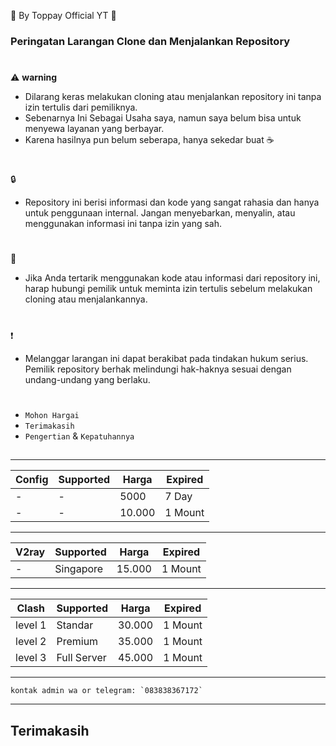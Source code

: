 🍚 By Toppay Official YT 🚀
### Peringatan Larangan Clone dan Menjalankan Repository
#
⚠️ **warning**
- Dilarang keras melakukan cloning atau menjalankan repository ini tanpa izin tertulis dari pemiliknya.
- Sebenarnya Ini Sebagai Usaha saya, namun saya belum bisa untuk menyewa layanan yang berbayar.
- Karena hasilnya pun belum seberapa, hanya sekedar buat ☕
#
🔒
- Repository ini berisi informasi dan kode yang sangat rahasia dan hanya untuk penggunaan internal. Jangan menyebarkan, menyalin, atau menggunakan informasi ini tanpa izin yang sah.
#
📩
- Jika Anda tertarik menggunakan kode atau informasi dari repository ini, harap hubungi pemilik untuk meminta izin tertulis sebelum melakukan cloning atau menjalankannya.
#
❗
- Melanggar larangan ini dapat berakibat pada tindakan hukum serius. Pemilik repository berhak melindungi hak-haknya sesuai dengan undang-undang yang berlaku.
#
- `Mohon Hargai`
- `Terimakasih`
- `Pengertian` & `Kepatuhannya`

##
___
| Config  | Supported    | Harga   | Expired |
| ------- | ------------ | ------- | ------- |
| -       | -            | 5000    | 7 Day   |
| -       | -            | 10.000  | 1 Mount |
___
| V2ray   | Supported    | Harga   | Expired |
| ------- | ------------ | ------- | ------- |
| -       | Singapore    | 15.000  | 1 Mount |
___
| Clash   | Supported    | Harga   | Expired |
| ------- | ------------ | ------- | ------- |
| level 1 | Standar      | 30.000  | 1 Mount |
| level 2 | Premium      | 35.000  | 1 Mount |
| level 3 | Full Server  | 45.000  | 1 Mount |
___
    kontak admin wa or telegram: `083838367172`
---
##
## Terimakasih